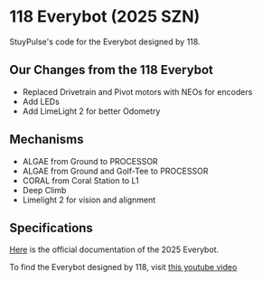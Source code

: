 # 118 Everybot (2025 SZN)

StuyPulse's code for the Everybot designed by 118.

## Our Changes from the 118 Everybot
- Replaced Drivetrain and Pivot motors with NEOs for encoders
- Add LEDs
- Add LimeLight 2 for better Odometry

## Mechanisms
- ALGAE from Ground to PROCESSOR
- ALGAE from Ground  and Golf-Tee to PROCESSOR
- CORAL from Coral Station to L1
- Deep Climb
- Limelight 2 for vision and alignment

## Specifications
[Here](https://robonauts-everybot.github.io/Everybot-Docs/manual/the-everybot/) is the official documentation of the 2025 Everybot. 

To find the Everybot designed by 118, visit [this youtube video](https://www.youtube.com/watch?v=cM40ZVAj9Tk)
